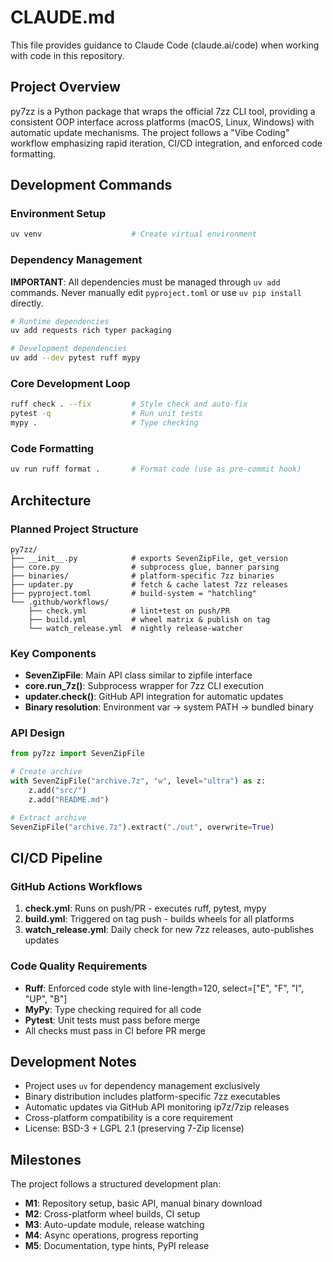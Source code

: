 # CLAUDE.md

This file provides guidance to Claude Code (claude.ai/code) when working with code in this repository.

## Project Overview

py7zz is a Python package that wraps the official 7zz CLI tool, providing a consistent OOP interface across platforms (macOS, Linux, Windows) with automatic update mechanisms. The project follows a "Vibe Coding" workflow emphasizing rapid iteration, CI/CD integration, and enforced code formatting.

## Development Commands

### Environment Setup
```bash
uv venv                    # Create virtual environment
```

### Dependency Management
**IMPORTANT**: All dependencies must be managed through `uv add` commands. Never manually edit `pyproject.toml` or use `uv pip install` directly.

```bash
# Runtime dependencies
uv add requests rich typer packaging

# Development dependencies  
uv add --dev pytest ruff mypy
```

### Core Development Loop
```bash
ruff check . --fix         # Style check and auto-fix
pytest -q                  # Run unit tests
mypy .                     # Type checking
```

### Code Formatting
```bash
uv run ruff format .       # Format code (use as pre-commit hook)
```

## Architecture

### Planned Project Structure
```
py7zz/
├── __init__.py            # exports SevenZipFile, get_version
├── core.py                # subprocess glue, banner parsing
├── binaries/              # platform-specific 7zz binaries
├── updater.py             # fetch & cache latest 7zz releases
├── pyproject.toml         # build-system = "hatchling"
└── .github/workflows/
    ├── check.yml          # lint+test on push/PR
    ├── build.yml          # wheel matrix & publish on tag
    └── watch_release.yml  # nightly release-watcher
```

### Key Components
- **SevenZipFile**: Main API class similar to zipfile interface
- **core.run_7z()**: Subprocess wrapper for 7zz CLI execution
- **updater.check()**: GitHub API integration for automatic updates
- **Binary resolution**: Environment var → system PATH → bundled binary

### API Design
```python
from py7zz import SevenZipFile

# Create archive
with SevenZipFile("archive.7z", "w", level="ultra") as z:
    z.add("src/")
    z.add("README.md")

# Extract archive
SevenZipFile("archive.7z").extract("./out", overwrite=True)
```

## CI/CD Pipeline

### GitHub Actions Workflows
1. **check.yml**: Runs on push/PR - executes ruff, pytest, mypy
2. **build.yml**: Triggered on tag push - builds wheels for all platforms
3. **watch_release.yml**: Daily check for new 7zz releases, auto-publishes updates

### Code Quality Requirements
- **Ruff**: Enforced code style with line-length=120, select=["E", "F", "I", "UP", "B"]
- **MyPy**: Type checking required for all code
- **Pytest**: Unit tests must pass before merge
- All checks must pass in CI before PR merge

## Development Notes

- Project uses `uv` for dependency management exclusively
- Binary distribution includes platform-specific 7zz executables
- Automatic updates via GitHub API monitoring ip7z/7zip releases
- Cross-platform compatibility is a core requirement
- License: BSD-3 + LGPL 2.1 (preserving 7-Zip license)

## Milestones

The project follows a structured development plan:
- **M1**: Repository setup, basic API, manual binary download
- **M2**: Cross-platform wheel builds, CI setup
- **M3**: Auto-update module, release watching
- **M4**: Async operations, progress reporting
- **M5**: Documentation, type hints, PyPI release
